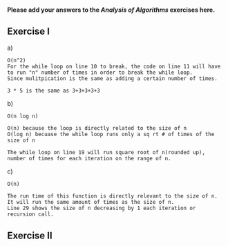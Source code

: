 #### Please add your answers to the ***Analysis of  Algorithms*** exercises here.

## Exercise I

a)

    O(n^2)
    For the while loop on line 10 to break, the code on line 11 will have to run "n" number of times in order to break the while loop.
    Since mulitpication is the same as adding a certain number of times.

    3 * 5 is the same as 3+3+3+3+3

b)

    O(n log n)

    O(n) because the loop is directly related to the size of n
    O(log n) becuase the while loop runs only a sq rt # of times of the size of n

    The while loop on line 19 will run square root of n(rounded up), number of times for each iteration on the range of n.


c)

    O(n)

    The run time of this function is directly relevant to the size of n. It will run the same amount of times as the size of n.
    Line 29 shows the size of n decreasing by 1 each iteration or recursion call.


## Exercise II


